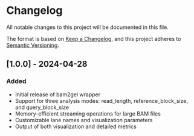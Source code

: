 # Changelog

All notable changes to this project will be documented in this file.

The format is based on [Keep a Changelog](https://keepachangelog.com/en/1.0.0/),
and this project adheres to [Semantic Versioning](https://semver.org/spec/v2.0.0.html).

## [1.0.0] - 2024-04-28

### Added
- Initial release of bam2gel wrapper
- Support for three analysis modes: read_length, reference_block_size, and query_block_size
- Memory-efficient streaming operations for large BAM files
- Customizable lane names and visualization parameters
- Output of both visualization and detailed metrics 